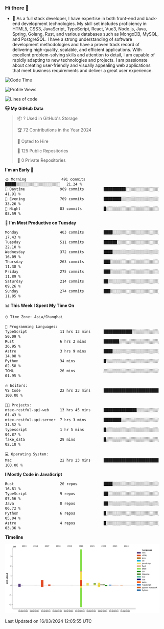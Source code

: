 ### Hi there 👋

- 🌱 As a full stack developer, I have expertise in both front-end and back-end development technologies. My skill set includes proficiency in HTML5, CSS3, JavaScript, TypeScript, React, Vue3, Node.js, Java, Spring, Golang, Rust, and various databases such as MongoDB, MySQL, and PostgreSQL. I have a strong understanding of software development methodologies and have a proven track record of delivering high-quality, scalable, and efficient applications. With excellent problem-solving skills and attention to detail, I am capable of rapidly adapting to new technologies and projects. I am passionate about creating user-friendly and visually appealing web applications that meet business requirements and deliver a great user experience.

<!--START_SECTION:waka-->
![Code Time](http://img.shields.io/badge/Code%20Time-1%2C243%20hrs%2020%20mins-blue)

![Profile Views](http://img.shields.io/badge/Profile%20Views-0-blue)

![Lines of code](https://img.shields.io/badge/From%20Hello%20World%20I%27ve%20Written-5.6%20million%20lines%20of%20code-blue)

**🐱 My GitHub Data** 

> 📦 ? Used in GitHub's Storage 
 > 
> 🏆 72 Contributions in the Year 2024
 > 
> 💼 Opted to Hire
 > 
> 📜 125 Public Repositories 
 > 
> 🔑 0 Private Repositories 
 > 
**I'm an Early 🐤** 

```text
🌞 Morning                491 commits         █████░░░░░░░░░░░░░░░░░░░░   21.24 % 
🌆 Daytime                969 commits         ██████████░░░░░░░░░░░░░░░   41.91 % 
🌃 Evening                769 commits         ████████░░░░░░░░░░░░░░░░░   33.26 % 
🌙 Night                  83 commits          █░░░░░░░░░░░░░░░░░░░░░░░░   03.59 % 
```
📅 **I'm Most Productive on Tuesday** 

```text
Monday                   403 commits         ████░░░░░░░░░░░░░░░░░░░░░   17.43 % 
Tuesday                  511 commits         ██████░░░░░░░░░░░░░░░░░░░   22.10 % 
Wednesday                372 commits         ████░░░░░░░░░░░░░░░░░░░░░   16.09 % 
Thursday                 263 commits         ███░░░░░░░░░░░░░░░░░░░░░░   11.38 % 
Friday                   275 commits         ███░░░░░░░░░░░░░░░░░░░░░░   11.89 % 
Saturday                 214 commits         ██░░░░░░░░░░░░░░░░░░░░░░░   09.26 % 
Sunday                   274 commits         ███░░░░░░░░░░░░░░░░░░░░░░   11.85 % 
```


📊 **This Week I Spent My Time On** 

```text
🕑︎ Time Zone: Asia/Shanghai

💬 Programming Languages: 
TypeScript               11 hrs 13 mins      █████████████░░░░░░░░░░░░   50.09 % 
Rust                     6 hrs 2 mins        ███████░░░░░░░░░░░░░░░░░░   26.95 % 
Astro                    3 hrs 9 mins        ████░░░░░░░░░░░░░░░░░░░░░   14.08 % 
Python                   34 mins             █░░░░░░░░░░░░░░░░░░░░░░░░   02.58 % 
TOML                     26 mins             ░░░░░░░░░░░░░░░░░░░░░░░░░   01.95 % 

🔥 Editors: 
VS Code                  22 hrs 23 mins      █████████████████████████   100.00 % 

🐱‍💻 Projects: 
ntex-restful-api-web     13 hrs 45 mins      ███████████████░░░░░░░░░░   61.43 % 
ntex-restful-api-server  7 hrs 3 mins        ████████░░░░░░░░░░░░░░░░░   31.52 % 
typescript               1 hr 5 mins         █░░░░░░░░░░░░░░░░░░░░░░░░   04.87 % 
fake_data                29 mins             █░░░░░░░░░░░░░░░░░░░░░░░░   02.18 % 

💻 Operating System: 
Mac                      22 hrs 23 mins      █████████████████████████   100.00 % 
```

**I Mostly Code in JavaScript** 

```text
Rust                     20 repos            ████░░░░░░░░░░░░░░░░░░░░░   16.81 % 
TypeScript               9 repos             ██░░░░░░░░░░░░░░░░░░░░░░░   07.56 % 
Java                     8 repos             ██░░░░░░░░░░░░░░░░░░░░░░░   06.72 % 
Python                   6 repos             █░░░░░░░░░░░░░░░░░░░░░░░░   05.04 % 
Astro                    4 repos             █░░░░░░░░░░░░░░░░░░░░░░░░   03.36 % 
```



**Timeline**

![Lines of Code chart](https://raw.githubusercontent.com/elton/elton/main/assets/bar_graph.png)


 Last Updated on 16/03/2024 12:05:55 UTC
<!--END_SECTION:waka-->

<!--
**elton/elton** is a ✨ _special_ ✨ repository because its `README.md` (this file) appears on your GitHub profile.

Here are some ideas to get you started:

- 🔭 I’m currently working on ...
- 🌱 I’m currently learning ...
- 👯 I’m looking to collaborate on ...
- 🤔 I’m looking for help with ...
- 💬 Ask me about ...
- 📫 How to reach me: ...
- 😄 Pronouns: ...
- ⚡ Fun fact: ...
-->
